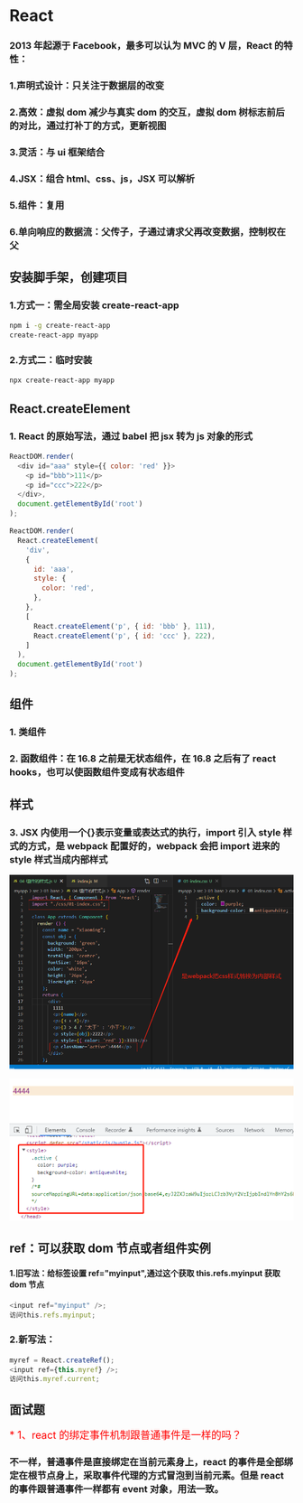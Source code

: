 # React

### 2013 年起源于 Facebook，最多可以认为 MVC 的 V 层，React 的特性：

### 1.声明式设计：只关注于数据层的改变

### 2.高效：虚拟 dom 减少与真实 dom 的交互，虚拟 dom 树标志前后的对比，通过打补丁的方式，更新视图

### 3.灵活：与 ui 框架结合

### 4.JSX：组合 html、css、js，JSX 可以解析

### 5.组件：复用

### 6.单向响应的数据流：父传子，子通过请求父再改变数据，控制权在父

## 安装脚手架，创建项目

### 1.方式一：需全局安装 create-react-app

```bash
npm i -g create-react-app
create-react-app myapp
```

### 2.方式二：临时安装

```bash
npx create-react-app myapp
```

## React.createElement

### 1. React 的原始写法，通过 babel 把 jsx 转为 js 对象的形式

```js
ReactDOM.render(
  <div id="aaa" style={{ color: 'red' }}>
    <p id="bbb">111</p>
    <p id="ccc">222</p>
  </div>,
  document.getElementById('root')
);
```

```js
ReactDOM.render(
  React.createElement(
    'div',
    {
      id: 'aaa',
      style: {
        color: 'red',
      },
    },
    [
      React.createElement('p', { id: 'bbb' }, 111),
      React.createElement('p', { id: 'ccc' }, 222),
    ]
  ),
  document.getElementById('root')
);
```

## 组件

### 1. 类组件

### 2. 函数组件：在 16.8 之前是无状态组件，在 16.8 之后有了 react hooks，也可以使函数组件变成有状态组件

## 样式

### 3. JSX 内使用一个{}表示变量或表达式的执行，import 引入 style 样式的方式，是 webpack 配置好的，webpack 会把 import 进来的 style 样式当成内部样式

![](./images/bc5fa0672ada0a881f2265390ee6742.png)

![](./images/1675761164411.png)

## ref：可以获取 dom 节点或者组件实例

#### 1.旧写法：给标签设置 ref="myinput",通过这个获取 this.refs.myinput 获取 dom 节点

```js
<input ref="myinput" />;
访问this.refs.myinput;
```

### 2.新写法：

```js
myref = React.createRef();
<input ref={this.myref} />;
访问this.myref.current;
```

## 面试题

<font color="red" size="4">\* 1、react 的绑定事件机制跟普通事件是一样的吗？</font>

### 不一样，普通事件是直接绑定在当前元素身上，react 的事件是全部绑定在根节点身上，采取事件代理的方式冒泡到当前元素。但是 react 的事件跟普通事件一样都有 event 对象，用法一致。
